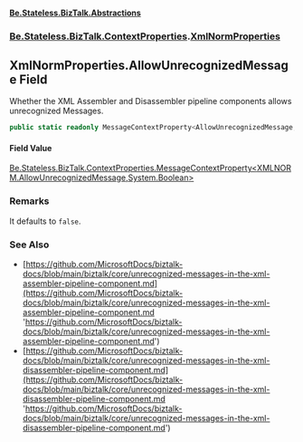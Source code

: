 #### [Be.Stateless.BizTalk.Abstractions](README.md 'README')
### [Be.Stateless.BizTalk.ContextProperties](Be.Stateless.BizTalk.ContextProperties.md 'Be.Stateless.BizTalk.ContextProperties').[XmlNormProperties](XmlNormProperties.md 'Be.Stateless.BizTalk.ContextProperties.XmlNormProperties')

## XmlNormProperties.AllowUnrecognizedMessage Field

Whether the XML Assembler and Disassembler pipeline components allows unrecognized Messages.

```csharp
public static readonly MessageContextProperty<AllowUnrecognizedMessage,bool> AllowUnrecognizedMessage;
```

#### Field Value
[Be.Stateless.BizTalk.ContextProperties.MessageContextProperty&lt;](MessageContextProperty_T,TR_.md 'Be.Stateless.BizTalk.ContextProperties.MessageContextProperty<T,TR>')[XMLNORM.AllowUnrecognizedMessage](https://docs.microsoft.com/en-us/dotnet/api/XMLNORM.AllowUnrecognizedMessage 'XMLNORM.AllowUnrecognizedMessage')[,](MessageContextProperty_T,TR_.md 'Be.Stateless.BizTalk.ContextProperties.MessageContextProperty<T,TR>')[System.Boolean](https://docs.microsoft.com/en-us/dotnet/api/System.Boolean 'System.Boolean')[&gt;](MessageContextProperty_T,TR_.md 'Be.Stateless.BizTalk.ContextProperties.MessageContextProperty<T,TR>')

### Remarks

It defaults to `false`.

### See Also
- [https://github.com/MicrosoftDocs/biztalk-docs/blob/main/biztalk/core/unrecognized-messages-in-the-xml-assembler-pipeline-component.md](https://github.com/MicrosoftDocs/biztalk-docs/blob/main/biztalk/core/unrecognized-messages-in-the-xml-assembler-pipeline-component.md 'https://github.com/MicrosoftDocs/biztalk-docs/blob/main/biztalk/core/unrecognized-messages-in-the-xml-assembler-pipeline-component.md')
- [https://github.com/MicrosoftDocs/biztalk-docs/blob/main/biztalk/core/unrecognized-messages-in-the-xml-disassembler-pipeline-component.md](https://github.com/MicrosoftDocs/biztalk-docs/blob/main/biztalk/core/unrecognized-messages-in-the-xml-disassembler-pipeline-component.md 'https://github.com/MicrosoftDocs/biztalk-docs/blob/main/biztalk/core/unrecognized-messages-in-the-xml-disassembler-pipeline-component.md')